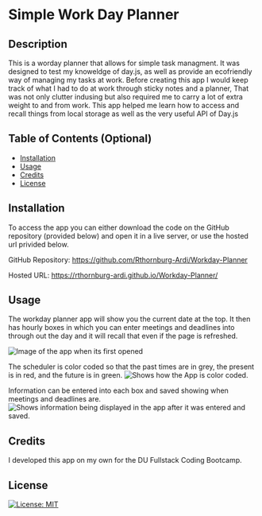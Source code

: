 # Simple Work Day Planner

## Description

This is a worday planner that allows for simple task managment. It was designed to test my knoweldge of day.js, as well as provide an ecofriendly way of managing my tasks at work. Before creating this app I would keep track of what I had to do at work through sticky notes and a planner, That was not only clutter indusing but also required me to carry a lot of extra weight to and from work. This app helped me learn how to access and recall things from local storage as well as the very useful API of Day.js

## Table of Contents (Optional)

- [Installation](#installation)
- [Usage](#usage)
- [Credits](#credits)
- [License](#license)

## Installation

To access the app you can either download the code on the GitHub repository (provided below) and open it in a live server, or use the hosted url privided below.

GitHub Repository: https://github.com/Rthornburg-Ardi/Workday-Planner

Hosted URL: https://rthornburg-ardi.github.io/Workday-Planner/

## Usage

The workday planner app will show you the current date at the top. It then has hourly boxes in which you can enter meetings and deadlines into through out the day and it will recall that even if the page is refreshed.

![Image of the app when its first opened](<../Assets/Screenshot 2024-02-20 at 7.34.11 PM.png>)

The scheduler is color coded so that the past times are in grey, the present is in red, and the future is in green.
![Shows how the App is color coded.](<../Assets/Screenshot 2024-02-20 at 7.44.15 PM.png>)

Information can be entered into each box and saved showing when meetings and deadlines are.
![Shows information being displayed in the app after it was entered and saved.](<../Assets/Screenshot 2024-02-20 at 7.44.29 PM.png>)

## Credits

I developed this app on my own for the DU Fullstack Coding Bootcamp.

## License

[![License: MIT](https://img.shields.io/badge/License-MIT-yellow.svg)](https://opensource.org/licenses/MIT)
